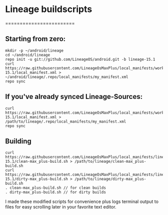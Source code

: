 # Lineage buildscripts
========================

Starting from zero:
---------
    mkdir -p ~/android/lineage
    cd ~/android/lineage
    repo init -u git://github.com/LineageOS/android.git -b lineage-15.1
    curl https://raw.githubusercontent.com/LineageOsMaxPlus/local_manifests/working/lineage-15.1/local_manifest.xml > ~/android/lineage/.repo/local_manifests/my_manifest.xml
    repo sync

If you've already synced Lineage-Sources:
----------
    curl https://raw.githubusercontent.com/LineageOsMaxPlus/local_manifests/working/lineage-15.1/local_manifest.xml > /path/to/lineage/.repo/local_manifests/my_manifest.xml
    repo sync

Building
----------
    curl https://raw.githubusercontent.com/LineageOsMaxPlus/local_manifests/lineage-15.1/clean-max_plus-build.sh > /path/to/lineage/clean-max_plus-build.sh
    curl https://raw.githubusercontent.com/LineageOsMaxPlus/local_manifests/lineage-15.1/dirty-max_plus-build.sh > /path/to/lineage/dirty-max_plus-build.sh
    . clean-max_plus-build.sh // for clean builds
    . dirty-max_plus-build.sh // for dirty builds

I made these modified scripts for convenience plus logs terminal output to files for easy scrolling later in your favorite text editor.
